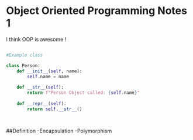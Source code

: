 # Object Oriented Programming Notes 1 

I think OOP is awesome !

```python

#Example class

class Person: 
    def __init__(self, name):
        self.name = name 
        
    def __str__(self):
        return f"Person Object called: {self.name}"
        
    def __repr__(self):
        return self.__str__()
        



```
##Definition
    -Encapsulation
    -Polymorphism 

